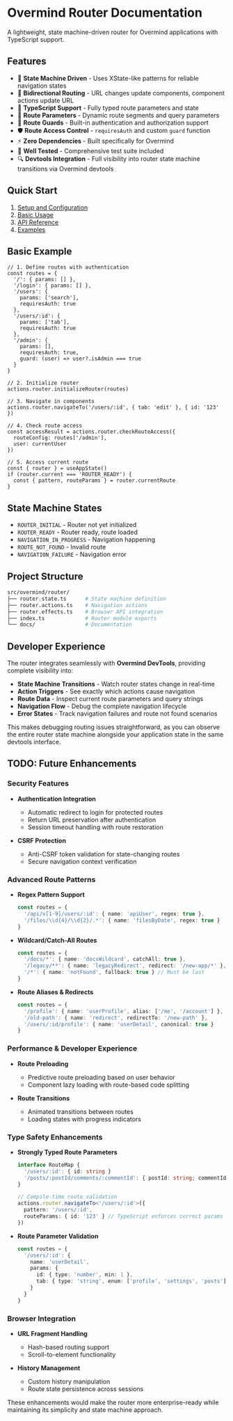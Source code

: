 # Overmind Router Documentation

A lightweight, state machine-driven router for Overmind applications with TypeScript support.

## Features

- 🚀 **State Machine Driven** - Uses XState-like patterns for reliable navigation states
- 🔄 **Bidirectional Routing** - URL changes update components, component actions update URL
- 📝 **TypeScript Support** - Fully typed route parameters and state
- 🎯 **Route Parameters** - Dynamic route segments and query parameters
- 🔐 **Route Guards** - Built-in authentication and authorization support
- 🛡️ **Route Access Control** - `requiresAuth` and custom `guard` function
- ⚡ **Zero Dependencies** - Built specifically for Overmind
- 🧪 **Well Tested** - Comprehensive test suite included
- 🔍 **Devtools Integration** - Full visibility into router state machine transitions via Overmind devtools

## Quick Start

1. [Setup and Configuration](./docs/setup.md)
2. [Basic Usage](./docs/usage.md)
3. [API Reference](./docs/api.md)
4. [Examples](./docs/examples.md)

## Basic Example

```tsx
// 1. Define routes with authentication
const routes = {
  '/': { params: [] },
  '/login': { params: [] },
  '/users': {
    params: ['search'],
    requiresAuth: true
  },
  '/users/:id': {
    params: ['tab'],
    requiresAuth: true
  },
  '/admin': {
    params: [],
    requiresAuth: true,
    guard: (user) => user?.isAdmin === true
  }
}

// 2. Initialize router
actions.router.initializeRouter(routes)

// 3. Navigate in components
actions.router.navigateTo('/users/:id', { tab: 'edit' }, { id: '123' })

// 4. Check route access
const accessResult = actions.router.checkRouteAccess({
  routeConfig: routes['/admin'],
  user: currentUser
})

// 5. Access current route
const { router } = useAppState()
if (router.current === 'ROUTER_READY') {
  const { pattern, routeParams } = router.currentRoute
}
```

## State Machine States

- `ROUTER_INITIAL` - Router not yet initialized
- `ROUTER_READY` - Router ready, route loaded
- `NAVIGATION_IN_PROGRESS` - Navigation happening
- `ROUTE_NOT_FOUND` - Invalid route
- `NAVIGATION_FAILURE` - Navigation error

## Project Structure

```sh
src/overmind/router/
├── router.state.ts      # State machine definition
├── router.actions.ts    # Navigation actions
├── router.effects.ts    # Browser API integration
├── index.ts             # Router module exports
└── docs/                # Documentation
```

## Developer Experience

The router integrates seamlessly with **Overmind DevTools**, providing complete visibility into:

- **State Machine Transitions** - Watch router states change in real-time
- **Action Triggers** - See exactly which actions cause navigation
- **Route Data** - Inspect current route parameters and query strings
- **Navigation Flow** - Debug the complete navigation lifecycle
- **Error States** - Track navigation failures and route not found scenarios

This makes debugging routing issues straightforward, as you can observe the entire router state machine alongside your application state in the same devtools interface.

## TODO: Future Enhancements

### Security Features

- **Authentication Integration**
  - Automatic redirect to login for protected routes
  - Return URL preservation after authentication
  - Session timeout handling with route restoration

- **CSRF Protection**
  - Anti-CSRF token validation for state-changing routes
  - Secure navigation context verification

### Advanced Route Patterns

- **Regex Pattern Support**

  ```typescript
  const routes = {
    '/api/v[1-9]/users/:id': { name: 'apiUser', regex: true },
    '/files/\\d{4}/\\d{2}/.*': { name: 'filesByDate', regex: true }
  }
  ```

- **Wildcard/Catch-All Routes**

  ```typescript
  const routes = {
    '/docs/*': { name: 'docsWildcard', catchAll: true },
    '/legacy/**': { name: 'legacyRedirect', redirect: '/new-app/*' },
    '/*': { name: 'notFound', fallback: true } // Must be last
  }
  ```

- **Route Aliases & Redirects**

  ```typescript
  const routes = {
    '/profile': { name: 'userProfile', alias: ['/me', '/account'] },
    '/old-path': { name: 'redirect', redirectTo: '/new-path' },
    '/users/:id/profile': { name: 'userDetail', canonical: true }
  }
  ```

### Performance & Developer Experience

- **Route Preloading**
  - Predictive route preloading based on user behavior
  - Component lazy loading with route-based code splitting

- **Route Transitions**
  - Animated transitions between routes
  - Loading states with progress indicators

### Type Safety Enhancements

- **Strongly Typed Route Parameters**

  ```typescript
  interface RouteMap {
    '/users/:id': { id: string }
    '/posts/:postId/comments/:commentId': { postId: string; commentId: string }
  }

  // Compile-time route validation
  actions.router.navigateTo<'/users/:id'>({
    pattern: '/users/:id',
    routeParams: { id: '123' } // TypeScript enforces correct params
  })
  ```

- **Route Parameter Validation**

  ```typescript
  const routes = {
    '/users/:id': {
      name: 'userDetail',
      params: {
        id: { type: 'number', min: 1 },
        tab: { type: 'string', enum: ['profile', 'settings', 'posts'] }
      }
    }
  }
  ```

### Browser Integration

- **URL Fragment Handling**
  - Hash-based routing support
  - Scroll-to-element functionality

- **History Management**
  - Custom history manipulation
  - Route state persistence across sessions

These enhancements would make the router more enterprise-ready while maintaining its simplicity and state machine approach.
